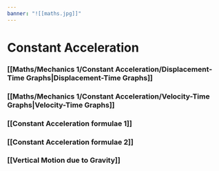 ```yaml
---
banner: "![[maths.jpg]]"
---
```

# Constant Acceleration

### [[Maths/Mechanics 1/Constant Acceleration/Displacement-Time Graphs|Displacement-Time Graphs]]

### [[Maths/Mechanics 1/Constant Acceleration/Velocity-Time Graphs|Velocity-Time Graphs]]

### [[Constant Acceleration formulae 1]]

### [[Constant Acceleration formulae 2]]

### [[Vertical Motion due to Gravity]]

